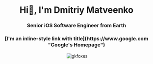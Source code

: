 <h1 align="center">Hi🌈, I'm Dmitriy Matveenko</h1>
<h3 align="center">Senior iOS Software Engineer from Earth</h3>
<h3 align="center">[I'm an inline-style link with title](https://www.google.com "Google's Homepage")</h3>


<p align="center">&nbsp;<img align="center" src="https://github-readme-stats.vercel.app/api?username=gkfoxes&show_icons=true&locale=en" alt="gkfoxes" /></p>
